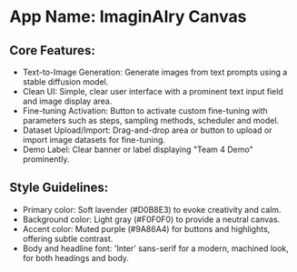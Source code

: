 # **App Name**: ImaginAIry Canvas

## Core Features:

- Text-to-Image Generation: Generate images from text prompts using a stable diffusion model.
- Clean UI: Simple, clear user interface with a prominent text input field and image display area.
- Fine-tuning Activation: Button to activate custom fine-tuning with parameters such as steps, sampling methods, scheduler and model.
- Dataset Upload/Import: Drag-and-drop area or button to upload or import image datasets for fine-tuning.
- Demo Label: Clear banner or label displaying "Team 4 Demo" prominently.

## Style Guidelines:

- Primary color: Soft lavender (#D0B8E3) to evoke creativity and calm.
- Background color: Light gray (#F0F0F0) to provide a neutral canvas.
- Accent color: Muted purple (#9A86A4) for buttons and highlights, offering subtle contrast.
- Body and headline font: 'Inter' sans-serif for a modern, machined look, for both headings and body.